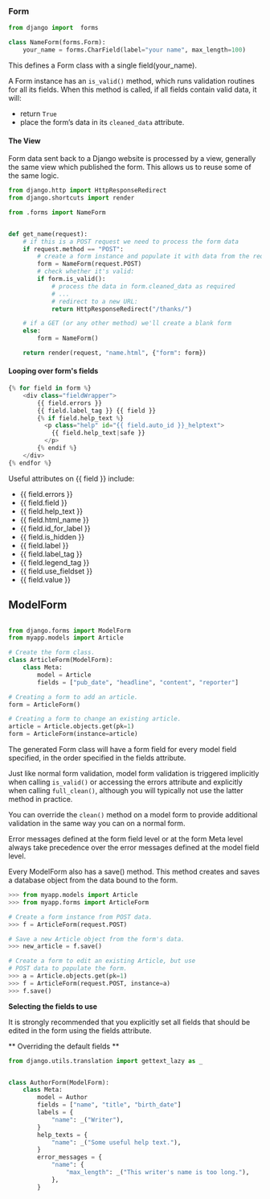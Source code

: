 ### Form

```python
from django import  forms

class NameForm(forms.Form):
    your_name = forms.CharField(label="your name", max_length=100)

```

This defines a Form class with a single field(your_name).

A Form instance has an `is_valid()` method, which runs validation routines for all its fields. When this method is called, if all fields contain valid data, it will:

- return `True`
- place the form’s data in its `cleaned_data` attribute.

#### The View

Form data sent back to a Django website is processed by a view, generally the same view which published the form. This allows us to reuse some of the same logic.

```python
from django.http import HttpResponseRedirect
from django.shortcuts import render

from .forms import NameForm


def get_name(request):
    # if this is a POST request we need to process the form data
    if request.method == "POST":
        # create a form instance and populate it with data from the request:
        form = NameForm(request.POST)
        # check whether it's valid:
        if form.is_valid():
            # process the data in form.cleaned_data as required
            # ...
            # redirect to a new URL:
            return HttpResponseRedirect("/thanks/")

    # if a GET (or any other method) we'll create a blank form
    else:
        form = NameForm()

    return render(request, "name.html", {"form": form})


```

#### Looping over form's fields

```python
{% for field in form %}
    <div class="fieldWrapper">
        {{ field.errors }}
        {{ field.label_tag }} {{ field }}
        {% if field.help_text %}
          <p class="help" id="{{ field.auto_id }}_helptext">
            {{ field.help_text|safe }}
          </p>
        {% endif %}
    </div>
{% endfor %}
```

Useful attributes on {{ field }} include:

- {{ field.errors }}
- {{ field.field }}
- {{ field.help_text }}
- {{ field.html_name }}
- {{ field.id_for_label }}
- {{ field.is_hidden }}
- {{ field.label }}
- {{ field.label_tag }}
- {{ field.legend_tag }}
- {{ field.use_fieldset }}
- {{ field.value }}

## ModelForm

```python

from django.forms import ModelForm
from myapp.models import Article

# Create the form class.
class ArticleForm(ModelForm):
    class Meta:
        model = Article
        fields = ["pub_date", "headline", "content", "reporter"]

# Creating a form to add an article.
form = ArticleForm()

# Creating a form to change an existing article.
article = Article.objects.get(pk=1)
form = ArticleForm(instance=article)

```

The generated Form class will have a form field for every model field specified, in the order specified in the fields attribute.

Just like normal form validation, model form validation is triggered implicitly when calling `is_valid()` or accessing the errors attribute and explicitly when calling `full_clean()`, although you will typically not use the latter method in practice.

You can override the `clean()` method on a model form to provide additional validation in the same way you can on a normal form.

Error messages defined at the form field level or at the form Meta level always take precedence over the error messages defined at the model field level.

Every ModelForm also has a save() method. This method creates and saves a database object from the data bound to the form.

```python
>>> from myapp.models import Article
>>> from myapp.forms import ArticleForm

# Create a form instance from POST data.
>>> f = ArticleForm(request.POST)

# Save a new Article object from the form's data.
>>> new_article = f.save()

# Create a form to edit an existing Article, but use
# POST data to populate the form.
>>> a = Article.objects.get(pk=1)
>>> f = ArticleForm(request.POST, instance=a)
>>> f.save()
```

**Selecting the fields to use**

It is strongly recommended that you explicitly set all fields that should be edited in the form using the fields attribute.

** Overriding the default fields **

```python
from django.utils.translation import gettext_lazy as _


class AuthorForm(ModelForm):
    class Meta:
        model = Author
        fields = ["name", "title", "birth_date"]
        labels = {
            "name": _("Writer"),
        }
        help_texts = {
            "name": _("Some useful help text."),
        }
        error_messages = {
            "name": {
                "max_length": _("This writer's name is too long."),
            },
        }
```
